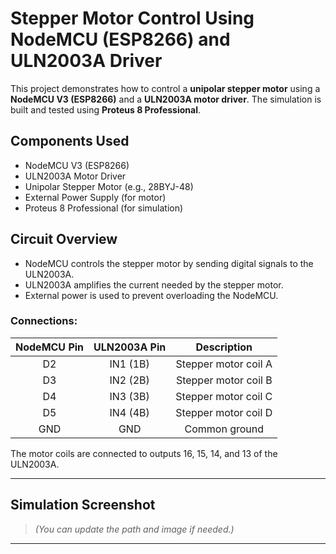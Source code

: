 # Stepper Motor Control Using NodeMCU (ESP8266) and ULN2003A Driver

This project demonstrates how to control a **unipolar stepper motor** using a **NodeMCU V3 (ESP8266)** and a **ULN2003A motor driver**. The simulation is built and tested using **Proteus 8 Professional**.

## Components Used

- NodeMCU V3 (ESP8266)
- ULN2003A Motor Driver
- Unipolar Stepper Motor (e.g., 28BYJ-48)
- External Power Supply (for motor)
- Proteus 8 Professional (for simulation)

## Circuit Overview

- NodeMCU controls the stepper motor by sending digital signals to the ULN2003A.
- ULN2003A amplifies the current needed by the stepper motor.
- External power is used to prevent overloading the NodeMCU.

### Connections:

| NodeMCU Pin | ULN2003A Pin | Description |
|:-----------:|:------------:|:-----------:|
| D2          | IN1 (1B)      | Stepper motor coil A |
| D3          | IN2 (2B)      | Stepper motor coil B |
| D4          | IN3 (3B)      | Stepper motor coil C |
| D5          | IN4 (4B)      | Stepper motor coil D |
| GND         | GND           | Common ground |

The motor coils are connected to outputs 16, 15, 14, and 13 of the ULN2003A.

---

## Simulation Screenshot


> *(You can update the path and image if needed.)*

---


